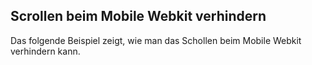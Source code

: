 ## Scrollen beim Mobile Webkit verhindern

Das folgende Beispiel zeigt, wie man das Schollen beim Mobile Webkit verhindern kann.

<!DOCTYPE html>
<html>
  <head>
    <meta http-equiv="Content-Type" content="text/html; charset=utf-8">
    <meta name="viewport" content="width=device-width, minimum-scale=1.0, maximum-scale=1.0">
    <title></title>
    <script>
      document.addEventListener('touchmove', function (e) { e.preventDefault(); }, false);
    </script>
  </head>
  <body>
  </body>
</html>
